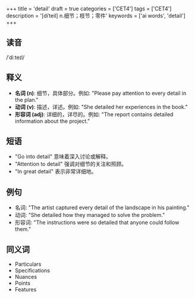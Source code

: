 +++
title = 'detail'
draft = true
categories = ['CET4']
tags = ['CET4']
description = '[diˈteil] n.细节；枝节；零件'
keywords = ['ai words', 'detail']
+++

## 读音
/ˈdiːteɪl/

## 释义
- **名词 (n)**: 细节，具体部分。例如: "Please pay attention to every detail in the plan."
- **动词 (v)**: 描述，详述。例如: "She detailed her experiences in the book."
- **形容词 (adj)**: 详细的，详尽的。例如: "The report contains detailed information about the project."

## 短语
- "Go into detail" 意味着深入讨论或解释。
- "Attention to detail" 强调对细节的关注和照顾。
- "In great detail" 表示非常详细地。

## 例句
- 名词: "The artist captured every detail of the landscape in his painting."
- 动词: "She detailed how they managed to solve the problem."
- 形容词: "The instructions were so detailed that anyone could follow them."

## 同义词
- Particulars
- Specifications
- Nuances
- Points
- Features
